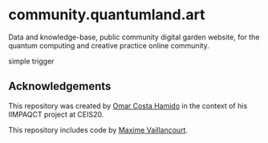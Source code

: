 # community.quantumland.art

Data and knowledge-base, public community digital garden website, for the quantum computing and creative practice online community.


simple trigger

## Acknowledgements

This repository was created by [Omar Costa Hamido](https://omarcostahamido.com) in the context of his IIMPAQCT project at CEIS20.

This repository includes code by [Maxime Vaillancourt](https://github.com/maximevaillancourt).